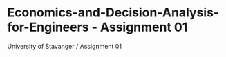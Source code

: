 # Economics-and-Decision-Analysis-for-Engineers - Assignment 01
University of Stavanger / Assignment 01
